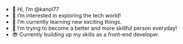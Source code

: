 - 👋 Hi, I’m @kanol77
- 👀 I’m interested in exploring the tech world!
- 🌱 I’m currently learning new exciting things.
- 💞️ I’m trying to become a better and more skillful person everyday!
- 😎 Currently building up my skills as a front-end developer.

<!---
kanol77/kanol77 is a ✨ special ✨ repository because its `README.md` (this file) appears on your GitHub profile.
You can click the Preview link to take a look at your changes.
--->
